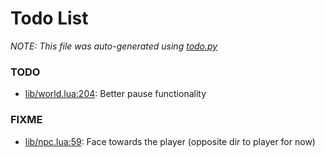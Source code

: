 # Todo List
_NOTE: This file was auto-generated using [todo.py](http://github.com/paulpls/todo)_



### TODO
* [lib/world.lua:204](lib/world.lua#L204): Better pause functionality



### FIXME
* [lib/npc.lua:59](lib/npc.lua#L59): Face towards the player (opposite dir to player for now)




